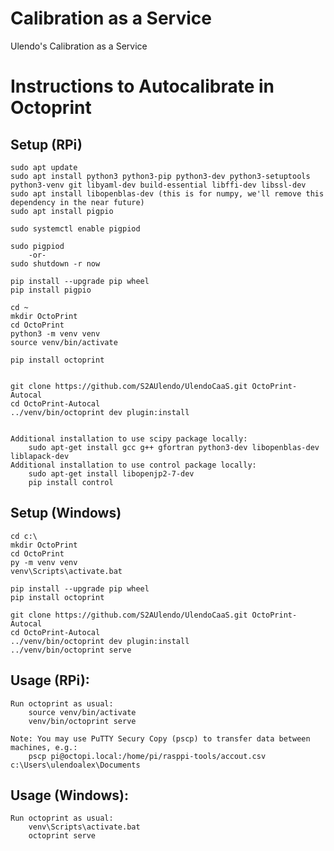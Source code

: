 # Calibration as a Service

Ulendo's Calibration as a Service

# Instructions to Autocalibrate in Octoprint

## Setup (RPi)

	sudo apt update
	sudo apt install python3 python3-pip python3-dev python3-setuptools python3-venv git libyaml-dev build-essential libffi-dev libssl-dev
	sudo apt install libopenblas-dev (this is for numpy, we'll remove this dependency in the near future)
	sudo apt install pigpio

 	sudo systemctl enable pigpiod
  
	sudo pigpiod
		-or-
	sudo shutdown -r now
	
	pip install --upgrade pip wheel
	pip install pigpio
	
	cd ~
	mkdir OctoPrint
	cd OctoPrint
	python3 -m venv venv
	source venv/bin/activate
	
	pip install octoprint
	
	
	git clone https://github.com/S2AUlendo/UlendoCaaS.git OctoPrint-Autocal
	cd OctoPrint-Autocal
	../venv/bin/octoprint dev plugin:install
	
	
	Additional installation to use scipy package locally:
		sudo apt-get install gcc g++ gfortran python3-dev libopenblas-dev liblapack-dev
	Additional installation to use control package locally:
	 	sudo apt-get install libopenjp2-7-dev
		pip install control


## Setup (Windows)

	cd c:\
	mkdir OctoPrint
	cd OctoPrint
	py -m venv venv
	venv\Scripts\activate.bat
	
	pip install --upgrade pip wheel
	pip install octoprint
	
	git clone https://github.com/S2AUlendo/UlendoCaaS.git OctoPrint-Autocal
	cd OctoPrint-Autocal
	../venv/bin/octoprint dev plugin:install
	../venv/bin/octoprint serve


## Usage (RPi):

	Run octoprint as usual:
		source venv/bin/activate
		venv/bin/octoprint serve
		
	Note: You may use PuTTY Secury Copy (pscp) to transfer data between machines, e.g.:
		pscp pi@octopi.local:/home/pi/rasppi-tools/accout.csv c:\Users\ulendoalex\Documents


## Usage (Windows):

	Run octoprint as usual:
		venv\Scripts\activate.bat
		octoprint serve



